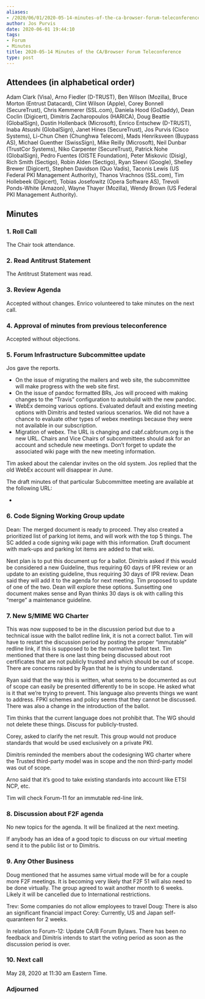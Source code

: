 ```yaml
---
aliases:
- /2020/06/01/2020-05-14-minutes-of-the-ca-browser-forum-teleconference/
author: Jos Purvis
date: 2020-06-01 19:44:10
tags:
- Forum
- Minutes
title: 2020-05-14 Minutes of the CA/Browser Forum Teleconference
type: post
---
```


## Attendees (in alphabetical order)

Adam Clark (Visa), Arno Fiedler (D-TRUST), Ben Wilson (Mozilla), Bruce Morton (Entrust Datacard), Clint Wilson (Apple), Corey Bonnell (SecureTrust), Chris Kemmerer (SSL.com), Daniela Hood (GoDaddy), Dean Coclin (Digicert), Dimitris Zacharopoulos (HARICA), Doug Beattie (GlobalSign), Dustin Hollenback (Microsoft), Enrico Entschew (D-TRUST), Inaba Atsushi (GlobalSign), Janet Hines (SecureTrust), Jos Purvis (Cisco Systems), Li-Chun Chen (Chunghwa Telecom), Mads Henriksveen (Buypass AS), Michael Guenther (SwissSign), Mike Reilly (Microsoft), Neil Dunbar (TrustCor Systems), Niko Carpenter (SecureTrust), Patrick Nohe (GlobalSign), Pedro Fuentes (OISTE Foundation), Peter Miskovic (Disig), Rich Smith (Sectigo), Robin Alden (Sectigo), Ryan Sleevi (Google), Shelley Brewer (Digicert), Stephen Davidson (Quo Vadis), Taconis Lewis (US Federal PKI Management Authority), Thanos Vrachnos (SSL.com), Tim Hollebeek (Digicert), Tobias Josefowitz (Opera Software AS), Trevoli Ponds-White (Amazon), Wayne Thayer (Mozilla), Wendy Brown (US Federal PKI Management Authority).

## Minutes

### 1. Roll Call

The Chair took attendance.

### 2. Read Antitrust Statement

The Antitrust Statement was read.

### 3. Review Agenda

Accepted without changes. Enrico volunteered to take minutes on the next call.

### 4. Approval of minutes from previous teleconference

Accepted without objections.

### 5. Forum Infrastructure Subcommittee update

Jos gave the reports.

- On the issue of migrating the mailers and web site, the subcommittee will make progress with the web site first.
- On the issue of pandoc formatted BRs, Jos will proceed with making changes to the “Travis” configuration to autobuild with the new pandoc.
- WebEx demoing various options. Evaluated default and existing meeting options with Dimitris and tested various scenarios. We did not have a chance to evaluate other types of webex meetings because they were not available in our subscription.
- Migration of webex. The URL is changing and cabf.cabforum.org is the new URL. Chairs and Vice Chairs of subcommittees should ask for an account and schedule new meetings. Don’t forget to update the associated wiki page with the new meeting information.

Tim asked about the calendar invites on the old system. Jos replied that the old WebEx account will disappear in June.

The draft minutes of that particular Subcommittee meeting are available at the following URL:

-

### 6. Code Signing Working Group update

Dean: The merged document is ready to proceed. They also created a prioritized list of parking lot items, and will work with the top 5 things. The SC added a code signing wiki page with this information. Draft document with mark-ups and parking lot items are added to that wiki.

Next plan is to put this document up for a ballot. Dimitris asked if this would be considered a new Guideline, thus requiring 60 days of IPR review or an update to an existing guideline, thus requiring 30 days of IPR review. Dean said they will add it to the agenda for next meeting. Tim proposed to update of one of the two. Dean will explore these options. Sunsetting one document makes sense and Ryan thinks 30 days is ok with calling this “merge” a maintenance guideline.

### 7. New S/MIME WG Charter

This was now supposed to be in the discussion period but due to a technical issue with the ballot redline link, it is not a correct ballot. Tim will have to restart the discussion period by posting the proper “immutable” redline link, if this is supposed to be the normative ballot text.
Tim mentioned that there is one last thing being discussed about root certificates that are not publicly trusted and which should be out of scope. There are concerns raised by Ryan that he is trying to understand.

Ryan said that the way this is written, what seems to be documented as out of scope can easily be presented differently to be in scope. He asked what is it that we’re trying to prevent. This language also prevents things we want to address. FPKI schemes and policy seems that they cannot be discussed. There was also a change in the introduction of the ballot.

Tim thinks that the current language does not prohibit that. The WG should not delete these things. Discuss for publicly-trusted.

Corey, asked to clarify the net result. This group would not produce standards that would be used exclusively on a private PKI.

Dimitris reminded the members about the codesigning WG charter where the Trusted third-party model was in scope and the non third-party model was out of scope.

Arno said that it’s good to take existing standards into account like ETSI NCP, etc.

Tim will check Forum-11 for an immutable red-line link.

### 8. Discussion about F2F agenda

No new topics for the agenda. It will be finalized at the next meeting.

If anybody has an idea of a good topic to discuss on our virtual meeting send it to the public list or to Dimitris.

### 9. Any Other Business

Doug mentioned that he assumes same virtual mode will be for a couple more F2F meetings. It is becoming very likely that F2F 51 will also need to be done virtually. The group agreed to wait another month to 6 weeks. Likely it will be cancelled due to International restrictions.

Trev: Some companies do not allow employees to travel
Doug: There is also an significant financial impact
Corey: Currently, US and Japan self-quaranteen for 2 weeks.

In relation to Forum-12: Update CA/B Forum Bylaws.
There has been no feedback and Dimitris intends to start the voting period as soon as the discussion period is over.

### 10. Next call

May 28, 2020 at 11:30 am Eastern Time.

### Adjourned
